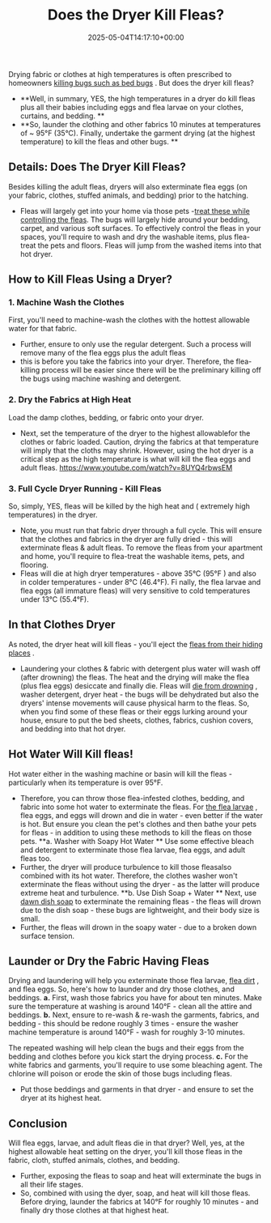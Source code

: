 ﻿---
layout: post
title: Does the Dryer Kill Fleas?
date: '2025-05-04T14:17:10+00:00'
categories:
- Fleas
- Guide
tags: []
slug: /does-the-dryer-kill-fleas/
lastmod: 2025-05-07T12:21:26+03:00
---

Drying fabric or clothes at high temperatures is often prescribed to homeowners
[killing bugs such as bed bugs](https://pestpolicy.com/what-temperature-kills-bed-bugs/)
. But does the dryer kill fleas?
- **Well, in summary, YES, the high temperatures in a dryer do kill fleas plus all their babies including eggs and flea larvae on your clothes, curtains, and bedding. **
- **So, launder the clothing and other fabrics 10 minutes at temperatures of ~ 95°F (35°C). Finally, undertake the garment drying (at the highest temperature) to kill the fleas and other bugs. **
## Details: Does The Dryer Kill Fleas?
Besides killing the adult fleas,
dryers will also exterminate flea eggs (on your fabric, clothes, stuffed animals, and bedding) prior to the hatching.
- Fleas will largely get into your home via those pets -[treat these while controlling the fleas](https://pestpolicy.com/best-flea-treatment-for-cats/). The bugs will largely hide around your bedding, carpet, and various soft surfaces.
To effectively control the fleas in your spaces, you'll require to wash and dry the washable items, plus flea-treat the pets and floors. Fleas will jump from the washed items into that hot dryer.
## How to Kill Fleas Using a Dryer?
### 1. Machine Wash the Clothes
First, you'll need to machine-wash the clothes with the hottest allowable water for that fabric.
- Further, ensure to only use the regular detergent.
Such a process will remove many of the flea eggs plus the adult fleas
- this is before you take the fabrics into your dryer. Therefore, the flea-killing process will be easier since there will be the preliminary killing off the bugs using machine washing and detergent.
### 2. Dry the Fabrics at High Heat
Load the damp clothes, bedding, or fabric onto your
dryer.
- Next, set the temperature of the dryer to the highest allowablefor the clothes or fabric loaded.
Caution, drying the fabrics at that temperature will imply that the cloths may shrink.
However, using the hot dryer is a critical step as the high temperature is what will kill the flea eggs and adult fleas.
https://www.youtube.com/watch?v=8UYQ4rbwsEM
### 3. Full Cycle Dryer Running - Kill Fleas
So, simply, YES, fleas will be killed by the high heat and ( extremely high temperatures) in the dryer.
- Note, you must run that fabric dryer through a full cycle.
This will ensure that the clothes and fabrics in the dryer are fully dried - this will exterminate fleas & adult fleas.
To remove the fleas from your apartment and home, you'll require to flea-treat the washable items, pets, and flooring.
- Fleas will die at high dryer temperatures - above 35°C (95°F ) and also in colder temperatures - under 8°C (46.4°F).
Fi
nally, the flea larvae and flea eggs (all immature fleas) will very sensitive to cold temperatures under 13°C (55.4°F).
## In that Clothes Dryer
As noted, the dryer heat will kill fleas - you'll eject the
[fleas from their hiding places](https://pestpolicy.com/where-do-fleas-come-from/)
.
- Laundering your clothes & fabric with detergent plus water will wash off (after drowning) the fleas.
The heat and the drying will make the flea (plus flea eggs) desiccate and finally die.
Fleas will
[die from drowning](https://pestpolicy.com/do-fleas-drown-in-water/)
, washer detergent, dryer heat - the bugs will be dehydrated but also the dryers' intense movements will cause physical harm to the fleas.
So, when you find some of these fleas or their eggs lurking around your house, ensure to put the bed sheets, clothes, fabrics, cushion covers, and bedding into that hot dryer.
## **Hot Water Will Kill fleas**!
Hot water either in the washing machine or basin will kill the fleas - particularly when its temperature is over 95°F.
- Therefore, you can throw those flea-infested clothes, bedding, and fabric into some hot water to exterminate the fleas.
For
[the flea larvae](https://pestpolicy.com/what-do-flea-larvae-look-like/)
, flea eggs, and eggs will drown and die in water - even better if the water is hot.
But ensure you clean the pet's clothes and then bathe your pets for fleas - in addition to using these methods to kill the fleas on those pets.
**a. Washer with Soapy Hot Water **
Use some effective bleach and detergent to exterminate those flea larvae, flea eggs, and adult fleas too.
- Further, the dryer will produce turbulence to kill those fleasalso combined with its hot water.
Therefore, the clothes washer won't exterminate the fleas without using the dryer - as the latter will produce extreme heat and turbulence.
**b. Use Dish Soap + Water **
Next, use
[dawn dish soap](https://pestpolicy.com/dawn-dish-soap-for-fleas/)
to exterminate the remaining fleas - the fleas will drown due to the dish soap - these bugs are lightweight, and their body size is small.
- Further, the fleas will drown in the soapy water - due to a broken down surface tension.
## Launder or Dry the Fabric Having Fleas
Drying and laundering will help you exterminate those flea larvae,
[flea dirt](https://pestpolicy.com/what-is-flea-dirt/)
, and flea eggs. So, here's how to launder and dry those
clothes, and beddings.
**a.**
First, wash those fabrics you have for about ten minutes. Make sure the temperature at washing is around 140°F - clean all the attire and beddings.
**b.**
Next, ensure to re-wash & re-wash the garments, fabrics, and bedding - this should be redone roughly 3 times - ensure the washer machine temperature is around 140°F - wash for roughly 3-10 minutes.

The repeated washing will help clean the bugs and their eggs from the bedding and clothes before you kick start the drying process.
**c.**
For the white fabrics and garments, you'll require to use some bleaching agent. The chlorine will poison or erode the skin of those bugs including fleas.
- Put those beddings and garments in that dryer - and ensure to set the dryer at its highest heat.
## Conclusion
Will flea eggs, larvae, and adult fleas die in that dryer? Well, yes, at the highest allowable heat setting on the dryer, you'll kill those fleas in the fabric, cloth, stuffed animals, clothes, and bedding.
- Further, exposing the fleas to soap and heat will exterminate the bugs in all their life stages.
- So, combined with using the dyer, soap, and heat will kill those fleas.
Before drying, launder the fabrics at
140°F for roughly 10 minutes - and finally dry those clothes at that highest heat.